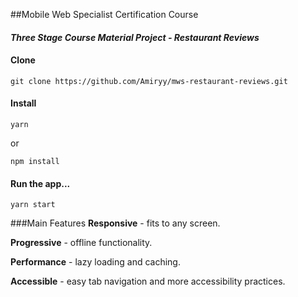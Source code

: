 ##Mobile Web Specialist Certification Course
#### _Three Stage Course Material Project - Restaurant Reviews_


#### Clone
````
git clone https://github.com/Amiryy/mws-restaurant-reviews.git
````
#### Install
````
yarn
````
or
````
npm install
````
#### Run the app...
 ````
 yarn start
 ````

###Main Features
**Responsive**  - fits to any screen.
 
**Progressive** - offline functionality.

**Performance** - lazy loading and caching.

**Accessible** - easy tab navigation and more accessibility practices.